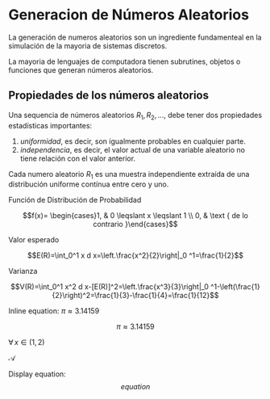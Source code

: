 # Generacion de Números Aleatorios

La generación de numeros aleatorios son un ingrediente fundamenteal en la simulación de la mayoria de sistemas discretos.

La mayoria de lenguajes de computadora tienen subrutines, objetos o funciones que generan números aleatorios.

## Propiedades de los números aleatorios

Una sequencia de números aleatorios $R_{1},R_{2},...$, debe tener dos propiedades estadísticas importantes: 

1. *uniformidad*, es decir, son igualmente probables en cualquier parte. 
2. *independencia*, es decir, el valor actual de una variable aleatorio no tiene relación con el valor anterior.

Cada numero aleatorio $R_{1}$ es una muestra independiente extraída de una distribución uniforme contínua entre cero y uno.

Función de Distribución de Probabilidad

$$f(x)= \begin{cases}1, & 0 \leqslant x \leqslant 1 \\ 0, & \text { de lo contrario }\end{cases}$$

Valor esperado

$$E(R)=\int_0^1 x d x=\left.\frac{x^2}{2}\right|_0 ^1=\frac{1}{2}$$

Varianza

$$V(R)=\int_0^1 x^2 d x-[E(R)]^2=\left.\frac{x^3}{3}\right|_0 ^1-\left(\frac{1}{2}\right)^2=\frac{1}{3}-\frac{1}{4}=\frac{1}{12}$$


Inline equation: $\pi \approx 3.14159$

$$\pi \approx 3.14159$$

$\forall \, x \in (1,2)$

$\mathcal A$

Display equation: $$equation$$